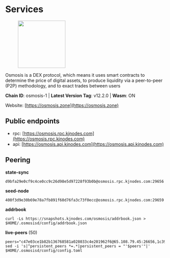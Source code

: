 # Services

<figure><img src="https://raw.githubusercontent.com/kj89/testnet_manuals/main/pingpub/logos/osmosis.png" width="150" alt=""><figcaption></figcaption></figure>

Osmosis is a DEX protocol, which means it uses smart contracts  to determine the price of digital assets, to produce liquidity  via a peer-to-peer (P2P) methodology, and to exact trades between users

**Chain ID**: osmosis-1 | **Latest Version Tag**: v12.2.0 | **Wasm**: ON

Website: [https://osmosis.zone](https://osmosis.zone)


## Public endpoints

* rpc: [https://osmosis.rpc.kjnodes.com](https://osmosis.rpc.kjnodes.com)
* api: [https://osmosis.api.kjnodes.com](https://osmosis.api.kjnodes.com)

## Peering

**state-sync**

```
d9bfa29e0cf9c4ce0cc9c26d98e5d97228f93b0b@osmosis.rpc.kjnodes.com:29656
```

**seed-node**

```
400f3d9e30b69e78a7fb891f60d76fa3c73f0ecc@osmosis.rpc.kjnodes.com:29659
```

**addrbook**
```
curl -Ls https://snapshots.kjnodes.com/osmosis/addrbook.json > $HOME/.osmosisd/config/addrbook.json
```

**live-peers** (50)
```
peers="c47e03ce1b82b136768581a028033c4e201962f6@65.108.79.45:26656,1c398af2208984d4e59bc41132e3eac0508abb0f@95.216.76.251:26656,0e4dabd06828145d5748f9bbc22860eafac8321e@65.108.228.206:26656,71f2451869d7363ce5d91366143de63069641303@65.108.71.166:33656,8500a6a0a7f1a6afc66f5d8956214bfd44ebd30c@65.109.53.142:26856,c5358545d951ae666c695903036c1e93578951eb@135.181.176.113:26656,178c24a6067e5ad07e126337cf1a041b95a20a5a@65.109.36.189:26656,32e9d4a7413dd5393c8be004bee68dea683be839@65.21.227.95:2004,d87b23a8f9134744f2370b069531fcf62e7721c9@65.109.30.119:26656,2000928f1b09973431b53292ef80c1cd836fd967@168.119.213.117:26656,259ab883ee76f92e82f8f14d463aaaa09d857fb9@144.76.70.108:9010,f9a920a61ee994b12b77178dd5f1fc1ed39b7cd2@142.132.255.49:26656,038644cdab5548ab7c9e57784ce324181085d94c@23.88.67.24:10256,a2024229e2eed1650ba3a3ea9db67fa318dc232e@142.132.199.3:26656,9dadae9bb9575d70a2a7ca68b779a34b2ffc59ef@116.202.216.111:26656,fe7f212c0eb34723af686463da90d965c5bb22bc@51.159.2.22:26656,f225f8a168ec794d334d7100994b62e5e7648072@35.234.158.17:26656,9c1a9d04c2d642dd3297672f734d47d87f236ae4@109.123.253.244:26656,d4e6a9d74abbf4676c8fd2d58d27fc24b59056b9@143.198.22.206:26656,31d2c86f7957e2db91297e54c3b0456ea06c2250@173.67.177.115:26656,6cbb7b7bddf723a28925fae2c19eb7be41ef687c@34.71.161.134:26656,d9bfa29e0cf9c4ce0cc9c26d98e5d97228f93b0b@65.109.88.38:29656,d0d4b88110767c503baa8a618cfd7e284482f8dc@37.120.245.11:26656,a6283307952423c1751431c220d11ed36b61ed84@143.110.237.113:26656,d90150d606724bb19d533f861024174f3aa42351@213.239.213.115:26656,089b0de9671dc3cd00ded782693c03509b78b5d9@13.125.219.197:26656,47e4075978458bfc382630b2a46aabbbbf7977b2@143.198.234.114:26656,30e9432879d5b0976b88e52120dc12338e40fc33@65.108.108.176:26656,43785e5ffd8783393ea8094f77efcee5bdbcdce3@78.141.244.18:26656,1528ce3b88d859f2f8c4160d9b155ecea5177a2e@142.132.146.105:26656,42745690b41f6a7515c4a87d88efda2e82b55b76@78.46.94.183:26656,ba670b12f8771a0615907e7d26981970dffb3872@34.243.243.221:26656,724cef11bbe866269b3d67f7dd5ea539cc4096bf@198.244.164.186:26656,20913e92e8b9ea2d80ad34edd9b52e97886cf616@54.37.30.181:26656,72cd15ffcfd844985ccd14789a163a986ef82471@34.245.3.161:26656,0660d18b65340a55514f240dd517282ca286f169@176.9.28.62:26656,f67dde244467670d0cbd93a71ec1d6fd9c99c528@93.115.29.37:26656,f4b811759e55f665180545ad5e1b42573f660861@135.181.181.251:26656,407267ac44b20a0a4258d0bbca1c9f657bf88d08@74.118.143.19:26656,b8450ac06ab8ccac21b21bbbba8ea3751a479291@3.91.196.177:26656,bfb67b2ae345955d6bc0991450120669c683386e@149.56.25.66:26656,ff57203dd2ae45c0098257d1a1f2b313ce565b51@18.217.57.20:26656,94e69330d6f4cfe221cdd2ce49ee141e53e5f200@23.106.120.6:26656,62d98cb73edf5ea9193451fe8aa7c1528d36985e@34.95.48.112:26656,53a3f6ea82cb5502c6ecd37d7e15a01a4ccf383f@35.224.167.163:26656,be930386104083882c7e491d60584e15c101c1da@178.128.156.131:26656,6945be12a7d357a39b9cfbb0018249b234fc4a15@54.241.143.196:26656,b76068b52bffb03ea585938c747f65c27fd9714e@34.83.76.169:26656,ca0481d7013194692c586eb78081fa4f298c6ccf@15.223.57.204:26656,e0fbdbdce6ec8797412751edd00fbaf114c42fad@34.220.226.204:26656"
sed -i 's|^persistent_peers *=.*|persistent_peers = "'$peers'"|' $HOME/.osmosisd/config/config.toml
```
